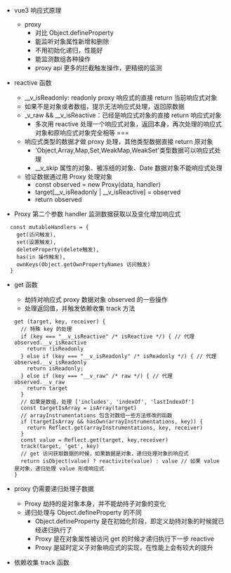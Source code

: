 - vue3 响应式原理

  - proxy
    - 对比 Object.defineProperty
    - 能监听对象属性新增和删除
    - 不用初始化递归，性能好
    - 能监测数组各种操作
    - proxy api 更多的拦截触发操作，更精细的监测

- reactive 函数

  - \_\_v_isReadonly: readonly proxy 响应式的直接 return 当前响应式对象
  - 如果不是对象或者数组，提示无法响应式处理，返回原数据
  - \_v_raw && \_\_v_isReactive：已经是响应式对象的直接 return 响应式对象
    - 多次用 reactive 处理一个响应式对象，返回本身，再次处理的响应式对象和原响应式对象完全相等 ===
  - 响应式类型的数据才做 proxy 处理，其他类型数据直接 return 原对象
    - 'Object,Array,Map,Set,WeakMap,WeakSet'类型数据可以响应式处理
    - \_\_v_skip 属性的对象、被冻结的对象、Date 数据对象不能响应式处理
  - 验证数据通过用 Proxy 处理对象
    - const observed = new Proxy(data, handler)
    - target[\_\_v_isReadonly | \_\_v_isReactive] = observed
    - return observed

- Proxy 第二个参数 handler 监测数据获取以及变化增加响应式

```
  const mutableHandlers = {
    get(访问触发),
    set(设置触发),
    deleteProperty(delete触发),
    has(in 操作触发),
    ownKeys(Object.getOwnPropertyNames 访问触发)
  }
```

- get 函数

  - 劫持对响应式 proxy 数据对象 observed 的一些操作
  - 处理返回值，并触发依赖收集 track 方法

  ```
  get (target, key, receiver) {
    // 特殊 key 的处理
    if (key === "__v_isReactive" /* isReactive */) { // 代理 observed.__v_isReactive
      return !isReadonly
    } else if (key === "__v_isReadonly" /* isReadonly */) { // 代理 observed.__v_isReadonly
      return isReadonly;
    } else if (key === "__v_raw" /* raw */) { // 代理 observed.__v_raw
      return target
    }
    // 如果是数组，处理 ['includes', 'indexOf', 'lastIndexOf']
    const targetIsArray = isArray(target)
    // arrayInstrumentations 包含对数组一些方法修改的函数
    if (targetIsArray && hasOwn(arrayInstrumentations, key)) {
      return Reflect.get(arrayInstrumentations, key, receiver)
    }
    const value = Reflect.get(target, key,receiver)
    track(target, 'get', key)
    // get 访问获取数据的时候，如果数据是对象，递归处理对象的响应式
    return isObject(value) ? reactivite(value) : value // 如果 value 是对象，递归处理 value 形成响应式
  }
  ```

- proxy 仍需要递归处理子数据

  - Proxy 劫持的是对象本身，并不能劫持子对象的变化
  - 递归处理与 Object.defineProperty 的不同
    - Object.defineProperty 是在初始化阶段，即定义劫持对象的时候就已经递归执行了
    - Proxy 是在对象属性被访问 get 的时候才递归执行下一步 reactive
    - Proxy 是延时定义子对象响应式的实现，在性能上会有较大的提升

- 依赖收集 track 函数
